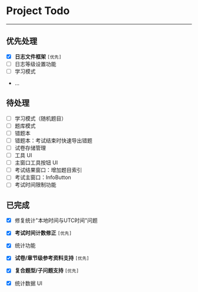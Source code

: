 ﻿# Project Todo

---

## 优先处理

- [X] **日志文件框架** `[优先]`
- [ ] 日志等级设置功能
- [ ] 学习模式
- ...

## 待处理

- [ ] 学习模式（随机题目）
- [ ] 题库模式
- [ ] 错题本
- [ ] 错题本：考试结束时快速导出错题
- [ ] 试卷存储管理
- [ ] 工具 UI
- [ ] 主窗口工具按钮 UI
- [ ] 考试结果窗口：增加题目索引
- [ ] 考试主窗口：InfoButton
- [ ] 考试时间限制功能

## 已完成

- [X] 修复统计"本地时间与UTC时间"问题
- [X] **考试时间计数修正** `[优先]`
- [X] 统计功能
- [X] **试卷/章节级参考资料支持** `[优先]`
- [X] **复合题型/子问题支持** `[优先]`
- [X] 统计数据 UI

